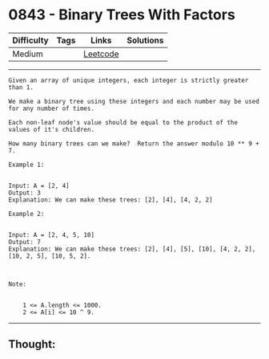 # 0843 - Binary Trees With Factors

Difficulty  | Tags | Links | Solutions
----------- | ---- | ----- | -----
Medium |  | [Leetcode](https://leetcode.com/problems/binary-trees-with-factors/description/) |


-----------

```
Given an array of unique integers, each integer is strictly greater than 1.

We make a binary tree using these integers and each number may be used for any number of times.

Each non-leaf node's value should be equal to the product of the values of it's children.

How many binary trees can we make?  Return the answer modulo 10 ** 9 + 7.

Example 1:


Input: A = [2, 4]
Output: 3
Explanation: We can make these trees: [2], [4], [4, 2, 2]

Example 2:


Input: A = [2, 4, 5, 10]
Output: 7
Explanation: We can make these trees: [2], [4], [5], [10], [4, 2, 2], [10, 2, 5], [10, 5, 2].

 

Note:


	1 <= A.length <= 1000.
	2 <= A[i] <= 10 ^ 9.
```

-----------

## Thought:
